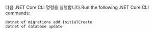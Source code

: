 
<span data-ttu-id="99da9-101">다음 .NET Core CLI 명령을 실행합니다.</span><span class="sxs-lookup"><span data-stu-id="99da9-101">Run the following .NET Core CLI commands:</span></span>

```console
dotnet ef migrations add InitialCreate
dotnet ef database update
```